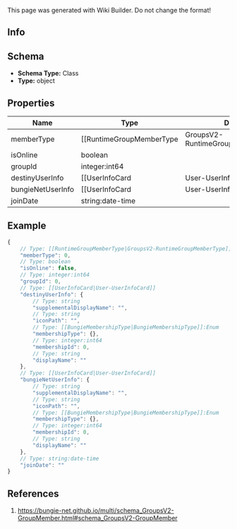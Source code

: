 <span class="wiki-builder">This page was generated with Wiki Builder. Do not change the format!</span>

## Info

## Schema
* **Schema Type:** Class
* **Type:** object

## Properties
Name | Type | Description
---- | ---- | -----------
memberType | [[RuntimeGroupMemberType|GroupsV2-RuntimeGroupMemberType]]:Enum | 
isOnline | boolean | 
groupId | integer:int64 | 
destinyUserInfo | [[UserInfoCard|User-UserInfoCard]] | 
bungieNetUserInfo | [[UserInfoCard|User-UserInfoCard]] | 
joinDate | string:date-time | 

## Example
```javascript
{
    // Type: [[RuntimeGroupMemberType|GroupsV2-RuntimeGroupMemberType]]:Enum
    "memberType": 0,
    // Type: boolean
    "isOnline": false,
    // Type: integer:int64
    "groupId": 0,
    // Type: [[UserInfoCard|User-UserInfoCard]]
    "destinyUserInfo": {
        // Type: string
        "supplementalDisplayName": "",
        // Type: string
        "iconPath": "",
        // Type: [[BungieMembershipType|BungieMembershipType]]:Enum
        "membershipType": {},
        // Type: integer:int64
        "membershipId": 0,
        // Type: string
        "displayName": ""
    },
    // Type: [[UserInfoCard|User-UserInfoCard]]
    "bungieNetUserInfo": {
        // Type: string
        "supplementalDisplayName": "",
        // Type: string
        "iconPath": "",
        // Type: [[BungieMembershipType|BungieMembershipType]]:Enum
        "membershipType": {},
        // Type: integer:int64
        "membershipId": 0,
        // Type: string
        "displayName": ""
    },
    // Type: string:date-time
    "joinDate": ""
}

```

## References
1. https://bungie-net.github.io/multi/schema_GroupsV2-GroupMember.html#schema_GroupsV2-GroupMember
